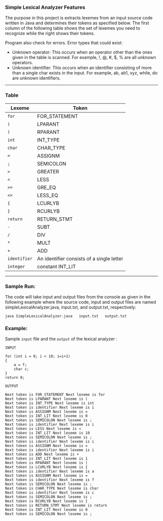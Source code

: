 ### Simple Lexical Analyzer Features

The purpose in this project is extracts lexemes from an input source code written in Java and determines their tokens as specified below. The first column of the following table shows the set of lexemes you need to recognize while the right shows their tokens.

Program also check for errors. Error types that could exist:
- Unknown operator: This occurs when an operator other than the ones given in
the table is scanned. For example, !, @, #, $, % are all unknown operators.
- Unknown identifier: This occurs when an identifier consisting of more than a
single char exists in the input. For example, ab, ab1, xyz, while, do are
unknown identifiers.

------------

### Table
                    
Lexeme | Token
------------- | -------------
`for` | FOR_STATEMENT
`(` | LPARANT
`)` | RPARANT
`int` | INT_TYPE
`char` | CHAR_TYPE
`=` | ASSIGNM
`;` | SEMICOLON
`>` | GREATER
`<` | LESS
`>=` | GRE_EQ
`<=` | LESS_EQ
`{` | LCURLYB
`}` | RCURLYB
`return` | RETURN_STMT
`-` | SUBT
`/` | DIV
`*` | MULT
`+` | ADD
`identifier` | An identifier consists of a single letter
`integer` | constant INT_LIT

------------


### Sample Run:

The code will take input and output files from the console as given in the following example where the source code, input and output files are named simpleLexicalAnalyzer.java, input.txt, and output.txt, respectively:

	java SimpleLexicalAnalyzer.java   input.txt   output.txt



### Example:
Sample `input`  file and the `output` of the lexical analyzer :

`INPUT`

    for (int i = 0; i < 10; i=i+1)
	{
		a = f;
		char c;
	}
	return 0;

`OUTPUT`

	Next token is FOR_STATEMENT Next lexeme is for
	Next token is LPARANT Next lexeme is (
	Next token is INT_TYPE Next lexeme is int
	Next token is identifier Next lexeme is i
	Next token is ASSIGNM Next lexeme is =
	Next token is INT_LIT Next lexeme is 0
	Next token is SEMICOLON Next lexeme is ;
	Next token is identifier Next lexeme is i
	Next token is LESS Next lexeme is <
	Next token is INT_LIT Next lexeme is 10
	Next token is SEMICOLON Next lexeme is ;
	Next token is identifier Next lexeme is i
	Next token is ASSIGNM Next lexeme is =
	Next token is identifier Next lexeme is i
	Next token is ADD Next lexeme is +
	Next token is INT_LIT Next lexeme is 1
	Next token is RPARANT Next lexeme is )
	Next token is LCURLYB Next lexeme is {
	Next token is identifier Next lexeme is a
	Next token is ASSIGNM Next lexeme is =
	Next token is identifier Next lexeme is f
	Next token is SEMICOLON Next lexeme is ;
	Next token is CHAR_TYPE Next lexeme is char
	Next token is identifier Next lexeme is c
	Next token is SEMICOLON Next lexeme is ;
	Next token is RCURLYB Next lexeme is }
	Next token is RETURN_STMT Next lexeme is return
	Next token is INT_LIT Next lexeme is 0
	Next token is SEMICOLON Next lexeme is ;
